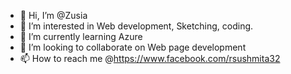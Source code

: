 - 👋 Hi, I’m @Zusia
- 👀 I’m interested in Web development, Sketching, coding.
- 🌱 I’m currently learning Azure
- 💞️ I’m looking to collaborate on Web page development
- 📫 How to reach me @https://www.facebook.com/rsushmita32

<!---
Zusia/Zusia is a ✨ special ✨ repository because its `README.md` (this file) appears on your GitHub profile.
You can click the Preview link to take a look at your changes.
--->

